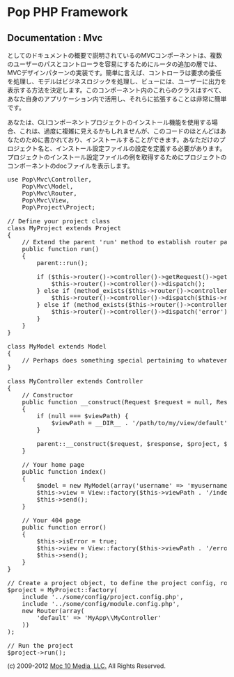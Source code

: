 Pop PHP Framework
=================

Documentation : Mvc
-------------------

としてのドキュメントの概要で説明されているのMVCコンポーネントは、複数のユーザーのパスとコントローラを容易にするためにルータの追加の層では、MVCデザインパターンの実装です。簡単に言えば、コントローラは要求の委任を処理し、モデルはビジネスロジックを処理し、ビューには、ユーザーに出力を表示する方法を決定します。このコンポーネント内のこれらのクラスはすべて、あなた自身のアプリケーション内で活用し、それらに拡張することは非常に簡単です。


あなたは、CLIコンポーネントプロジェクトのインストール機能を使用する場合、これは、過度に複雑に見えるかもしれませんが、このコードのほとんどはあなたのために書かれており、インストールすることができます。あなただけのプロジェクト名と、インストール設定ファイルの設定を定義する必要があります。プロジェクトのインストール設定ファイルの例を取得するためにプロジェクトのコンポーネントのdocファイルを表示します。


<pre>
use Pop\Mvc\Controller,
    Pop\Mvc\Model,
    Pop\Mvc\Router,
    Pop\Mvc\View,
    Pop\Project\Project;

// Define your project class
class MyProject extends Project
{
    // Extend the parent 'run' method to establish router paths
    public function run()
    {
        parent::run();

        if ($this->router()->controller()->getRequest()->getRequestUri() == '/') {
            $this->router()->controller()->dispatch();
        } else if (method_exists($this->router()->controller(), $this->router()->getAction())) {
            $this->router()->controller()->dispatch($this->router()->getAction());
        } else if (method_exists($this->router()->controller(), 'error')) {
            $this->router()->controller()->dispatch('error');
        }
    }
}

class MyModel extends Model
{
    // Perhaps does something special pertaining to whatever data you are manipulating
}

class MyController extends Controller
{
    // Constructor
    public function __construct(Request $request = null, Response $response = null, Project $project = null, $viewPath = null)
    {
        if (null === $viewPath) {
            $viewPath = __DIR__ . '/path/to/my/view/default';
        }

        parent::__construct($request, $response, $project, $viewPath);
    }

    // Your home page
    public function index()
    {
        $model = new MyModel(array('username' => 'myusername');
        $this->view = View::factory($this->viewPath . '/index.phtml', $model);
        $this->send();
    }

    // Your 404 page
    public function error()
    {
        $this->isError = true;
        $this->view = View::factory($this->viewPath . '/error.phtml');
        $this->send();
    }
}

// Create a project object, to define the project config, router and controller(s)
$project = MyProject::factory(
    include '../some/config/project.config.php',
    include '../some/config/module.config.php',
    new Router(array(
        'default' => 'MyApp\\MyController'
    ))
);

// Run the project
$project->run();
</pre>

(c) 2009-2012 [Moc 10 Media, LLC.](http://www.moc10media.com) All Rights Reserved.
